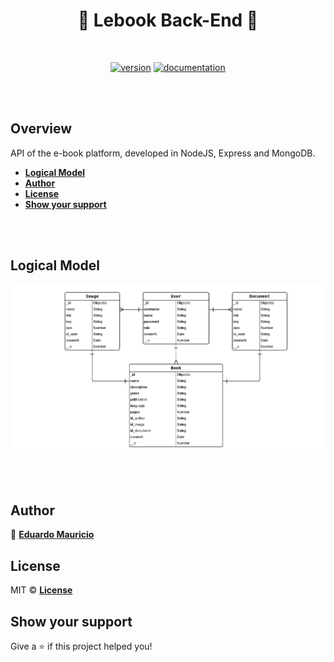 <h1 align="center">
  🚀 Lebook Back-End 🚀
</h1>

<br>

<div align="center">

[![version](https://img.shields.io/badge/version-1.0.0-blue.svg)](https://github.com/therealeddy/lebook-backend/releases)<space><space>
[![documentation](https://img.shields.io/badge/documentation-yes-brightgreen.svg)](#overview)

</div>

<br><br>

## Overview

API of the e-book platform, developed in NodeJS, Express and MongoDB.

- **[Logical Model](#logical-model)**
- **[Author](#author)**
- **[License](#license)**
- **[Show your support](#show-your-support)**

<br><br>

## Logical Model

![der](docs/der.png)

<br><br>

## Author

👤 **[Eduardo Mauricio](https://github.com/therealeddy)**

## License

MIT © **[License](LICENSE)**

## Show your support

Give a ⭐️ if this project helped you!
